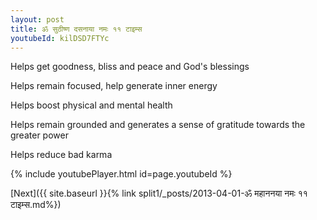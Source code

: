 ```yaml
---
layout: post
title: ॐ सुठीष्ण दसनाया नमः ११ टाइम्स
youtubeId: kilDSD7FTYc
---
```

 
 
Helps get goodness, bliss and peace and God's blessings
 
Helps remain focused, help generate inner energy 
 
Helps boost physical and mental health 
 
Helps remain grounded and generates a sense of gratitude towards the greater power 
 
Helps reduce bad karma
 
 
 
 


{% include youtubePlayer.html id=page.youtubeId %}
 
[Next]({{ site.baseurl }}{% link  split1/_posts/2013-04-01-ॐ महाननया नमः ११ टाइम्स.md%})
 
